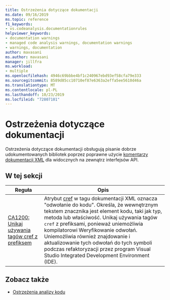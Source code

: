 ```yaml
---
title: Ostrzeżenia dotyczące dokumentacji
ms.date: 09/16/2019
ms.topic: reference
f1_keywords:
- vs.codeanalysis.documentationrules
helpviewer_keywords:
- documentation warnings
- managed code analysis warnings, documentation warnings
- warnings, documentation
author: mavasani
ms.author: mavasani
manager: jillfra
ms.workload:
- multiple
ms.openlocfilehash: 4946c69bbbe4bf1c240967ebd93ef58cfa79e333
ms.sourcegitcommit: 8589d85cc10710ef87e6363a2effa5ee5610d46a
ms.translationtype: MT
ms.contentlocale: pl-PL
ms.lasthandoff: 10/23/2019
ms.locfileid: "72807101"
---
```

# <a name="documentation-warnings"></a>Ostrzeżenia dotyczące dokumentacji

Ostrzeżenia dotyczące dokumentacji obsługują pisanie dobrze udokumentowanych bibliotek poprzez poprawne użycie [komentarzy dokumentacji XML](/dotnet/csharp/codedoc) dla widocznych na zewnątrz interfejsów API.

## <a name="in-this-section"></a>W tej sekcji

| Reguła | Opis |
| - | - |
| [CA1200: Unikaj używania tagów cref z prefiksem](../code-quality/ca1200.md) | Atrybut [cref](/dotnet/csharp/programming-guide/xmldoc/cref-attribute) w tagu dokumentacji XML oznacza "odwołanie do kodu". Określa, że wewnętrznym tekstem znacznika jest element kodu, taki jak typ, metoda lub właściwość. Unikaj używania tagów `cref` z prefiksami, ponieważ uniemożliwia kompilatorowi Weryfikowanie odwołań. Uniemożliwia również znajdowanie i aktualizowanie tych odwołań do tych symboli podczas refaktoryzacji przez program Visual Studio Integrated Development Environment (IDE). |

## <a name="see-also"></a>Zobacz także

- [Ostrzeżenia analizy kodu](../code-quality/code-analysis-for-managed-code-warnings.md)

